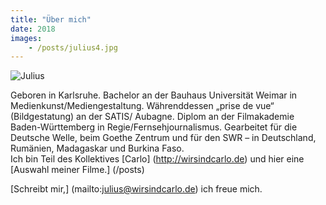 ```yaml
---
title: "Über mich"
date: 2018
images:
    - /posts/julius4.jpg
---
```

![Julius](/julius4.jpg)

Geboren in Karlsruhe. Bachelor an der Bauhaus Universität Weimar
in Medienkunst/Mediengestaltung. 
Währenddessen „prise de vue“ (Bildgestatung) an der SATIS/ Aubagne. 
Diplom an der Filmakademie Baden-Württemberg in Regie/Fernsehjournalismus. 
Gearbeitet für die Deutsche Welle, beim Goethe Zentrum und für den SWR 
– in Deutschland, Rumänien, Madagaskar und Burkina Faso.   
Ich bin Teil des Kollektives [Carlo] (http://wirsindcarlo.de)
und hier eine [Auswahl meiner Filme.] (/posts) 

[Schreibt mir,] (mailto:julius@wirsindcarlo.de) 
ich freue mich.






